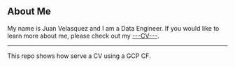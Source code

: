 ## About Me

My name is Juan Velasquez and I am a Data Engineer. If you would like to learn more about me, please check out my [---CV---](https://us-central1-cedar-setup-376217.cloudfunctions.net/display_cv).

------------------------------------------------------------
This repo shows how serve a CV using a GCP CF.
